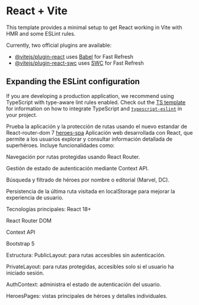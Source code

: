 # React + Vite

This template provides a minimal setup to get React working in Vite with HMR and some ESLint rules.

Currently, two official plugins are available:

- [@vitejs/plugin-react](https://github.com/vitejs/vite-plugin-react/blob/main/packages/plugin-react) uses [Babel](https://babeljs.io/) for Fast Refresh
- [@vitejs/plugin-react-swc](https://github.com/vitejs/vite-plugin-react/blob/main/packages/plugin-react-swc) uses [SWC](https://swc.rs/) for Fast Refresh

## Expanding the ESLint configuration

If you are developing a production application, we recommend using TypeScript with type-aware lint rules enabled. Check out the [TS template](https://github.com/vitejs/vite/tree/main/packages/create-vite/template-react-ts) for information on how to integrate TypeScript and [`typescript-eslint`](https://typescript-eslint.io) in your project.

Prueba la aplicación y la protección de rutas usando el nuevo estandar de React-router-dom 7
[heroes-spa](https://681dfbd1426f2ec703624b4c--marvelous-taffy-81a66f.netlify.app/)
Aplicación web desarrollada con React, que permite a los usuarios explorar y consultar información detallada de superhéroes. Incluye funcionalidades como:

Navegación por rutas protegidas usando React Router.

Gestión de estado de autenticación mediante Context API.

Búsqueda y filtrado de héroes por nombre o editorial (Marvel, DC).

Persistencia de la última ruta visitada en localStorage para mejorar la experiencia de usuario.

Tecnologías principales:
React 18+

React Router DOM

Context API

Bootstrap 5

Estructura:
PublicLayout: para rutas accesibles sin autenticación.

PrivateLayout: para rutas protegidas, accesibles solo si el usuario ha iniciado sesión.

AuthContext: administra el estado de autenticación del usuario.

HeroesPages: vistas principales de héroes y detalles individuales.
